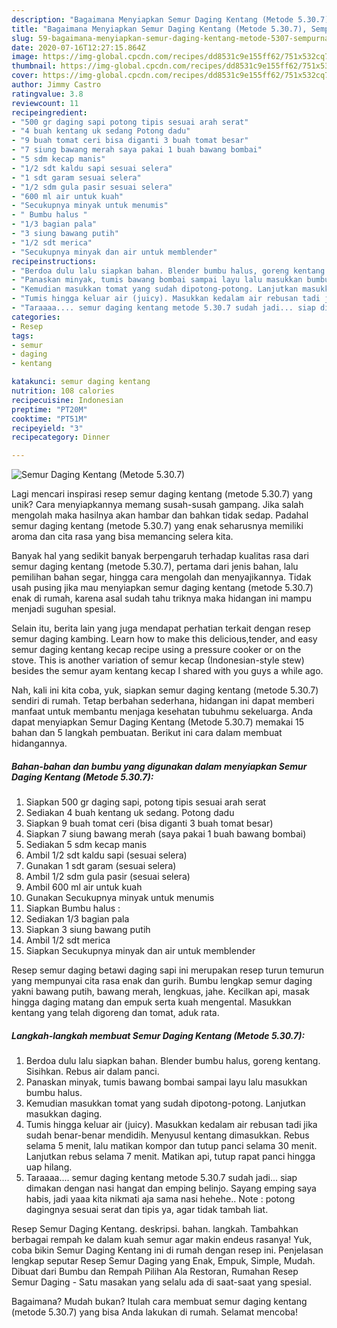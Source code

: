 ```yaml
---
description: "Bagaimana Menyiapkan Semur Daging Kentang (Metode 5.30.7), Sempurna"
title: "Bagaimana Menyiapkan Semur Daging Kentang (Metode 5.30.7), Sempurna"
slug: 59-bagaimana-menyiapkan-semur-daging-kentang-metode-5307-sempurna
date: 2020-07-16T12:27:15.864Z
image: https://img-global.cpcdn.com/recipes/dd8531c9e155ff62/751x532cq70/semur-daging-kentang-metode-5307-foto-resep-utama.jpg
thumbnail: https://img-global.cpcdn.com/recipes/dd8531c9e155ff62/751x532cq70/semur-daging-kentang-metode-5307-foto-resep-utama.jpg
cover: https://img-global.cpcdn.com/recipes/dd8531c9e155ff62/751x532cq70/semur-daging-kentang-metode-5307-foto-resep-utama.jpg
author: Jimmy Castro
ratingvalue: 3.8
reviewcount: 11
recipeingredient:
- "500 gr daging sapi potong tipis sesuai arah serat"
- "4 buah kentang uk sedang Potong dadu"
- "9 buah tomat ceri bisa diganti 3 buah tomat besar"
- "7 siung bawang merah saya pakai 1 buah bawang bombai"
- "5 sdm kecap manis"
- "1/2 sdt kaldu sapi sesuai selera"
- "1 sdt garam sesuai selera"
- "1/2 sdm gula pasir sesuai selera"
- "600 ml air untuk kuah"
- "Secukupnya minyak untuk menumis"
- " Bumbu halus "
- "1/3 bagian pala"
- "3 siung bawang putih"
- "1/2 sdt merica"
- "Secukupnya minyak dan air untuk memblender"
recipeinstructions:
- "Berdoa dulu lalu siapkan bahan. Blender bumbu halus, goreng kentang. Sisihkan. Rebus air dalam panci."
- "Panaskan minyak, tumis bawang bombai sampai layu lalu masukkan bumbu halus."
- "Kemudian masukkan tomat yang sudah dipotong-potong. Lanjutkan masukkan daging."
- "Tumis hingga keluar air (juicy). Masukkan kedalam air rebusan tadi jika sudah benar-benar mendidih. Menyusul kentang dimasukkan. Rebus selama 5 menit, lalu matikan kompor dan tutup panci selama 30 menit. Lanjutkan rebus selama 7 menit. Matikan api, tutup rapat panci hingga uap hilang."
- "Taraaaa.... semur daging kentang metode 5.30.7 sudah jadi... siap dimakan dengan nasi hangat dan emping belinjo. Sayang emping saya habis, jadi yaaa kita nikmati aja sama nasi hehehe.. Note : potong dagingnya sesuai serat dan tipis ya, agar tidak tambah liat."
categories:
- Resep
tags:
- semur
- daging
- kentang

katakunci: semur daging kentang 
nutrition: 108 calories
recipecuisine: Indonesian
preptime: "PT20M"
cooktime: "PT51M"
recipeyield: "3"
recipecategory: Dinner

---
```



![Semur Daging Kentang (Metode 5.30.7)](https://img-global.cpcdn.com/recipes/dd8531c9e155ff62/751x532cq70/semur-daging-kentang-metode-5307-foto-resep-utama.jpg)

Lagi mencari inspirasi resep semur daging kentang (metode 5.30.7) yang unik? Cara menyiapkannya memang susah-susah gampang. Jika salah mengolah maka hasilnya akan hambar dan bahkan tidak sedap. Padahal semur daging kentang (metode 5.30.7) yang enak seharusnya memiliki aroma dan cita rasa yang bisa memancing selera kita.

Banyak hal yang sedikit banyak berpengaruh terhadap kualitas rasa dari semur daging kentang (metode 5.30.7), pertama dari jenis bahan, lalu pemilihan bahan segar, hingga cara mengolah dan menyajikannya. Tidak usah pusing jika mau menyiapkan semur daging kentang (metode 5.30.7) enak di rumah, karena asal sudah tahu triknya maka hidangan ini mampu menjadi suguhan spesial.

Selain itu, berita lain yang juga mendapat perhatian terkait dengan resep semur daging kambing. Learn how to make this delicious,tender, and easy semur daging kentang kecap recipe using a pressure cooker or on the stove. This is another variation of semur kecap (Indonesian-style stew) besides the semur ayam kentang kecap I shared with you guys a while ago.


Nah, kali ini kita coba, yuk, siapkan semur daging kentang (metode 5.30.7) sendiri di rumah. Tetap berbahan sederhana, hidangan ini dapat memberi manfaat untuk membantu menjaga kesehatan tubuhmu sekeluarga. Anda dapat menyiapkan Semur Daging Kentang (Metode 5.30.7) memakai 15 bahan dan 5 langkah pembuatan. Berikut ini cara dalam membuat hidangannya.

<!--inarticleads1-->

##### Bahan-bahan dan bumbu yang digunakan dalam menyiapkan Semur Daging Kentang (Metode 5.30.7):

1. Siapkan 500 gr daging sapi, potong tipis sesuai arah serat
1. Sediakan 4 buah kentang uk sedang. Potong dadu
1. Siapkan 9 buah tomat ceri (bisa diganti 3 buah tomat besar)
1. Siapkan 7 siung bawang merah (saya pakai 1 buah bawang bombai)
1. Sediakan 5 sdm kecap manis
1. Ambil 1/2 sdt kaldu sapi (sesuai selera)
1. Gunakan 1 sdt garam (sesuai selera)
1. Ambil 1/2 sdm gula pasir (sesuai selera)
1. Ambil 600 ml air untuk kuah
1. Gunakan Secukupnya minyak untuk menumis
1. Siapkan  Bumbu halus :
1. Sediakan 1/3 bagian pala
1. Siapkan 3 siung bawang putih
1. Ambil 1/2 sdt merica
1. Siapkan Secukupnya minyak dan air untuk memblender


Resep semur daging betawi daging sapi ini merupakan resep turun temurun yang mempunyai cita rasa enak dan gurih. Bumbu lengkap semur daging yakni bawang putih, bawang merah, lengkuas, jahe. Kecilkan api, masak hingga daging matang dan empuk serta kuah mengental. Masukkan kentang yang telah digoreng dan tomat, aduk rata. 

<!--inarticleads2-->

##### Langkah-langkah membuat Semur Daging Kentang (Metode 5.30.7):

1. Berdoa dulu lalu siapkan bahan. Blender bumbu halus, goreng kentang. Sisihkan. Rebus air dalam panci.
1. Panaskan minyak, tumis bawang bombai sampai layu lalu masukkan bumbu halus.
1. Kemudian masukkan tomat yang sudah dipotong-potong. Lanjutkan masukkan daging.
1. Tumis hingga keluar air (juicy). Masukkan kedalam air rebusan tadi jika sudah benar-benar mendidih. Menyusul kentang dimasukkan. Rebus selama 5 menit, lalu matikan kompor dan tutup panci selama 30 menit. Lanjutkan rebus selama 7 menit. Matikan api, tutup rapat panci hingga uap hilang.
1. Taraaaa.... semur daging kentang metode 5.30.7 sudah jadi... siap dimakan dengan nasi hangat dan emping belinjo. Sayang emping saya habis, jadi yaaa kita nikmati aja sama nasi hehehe.. Note : potong dagingnya sesuai serat dan tipis ya, agar tidak tambah liat.


Resep Semur Daging Kentang. deskripsi. bahan. langkah. Tambahkan berbagai rempah ke dalam kuah semur agar makin endeus rasanya! Yuk, coba bikin Semur Daging Kentang ini di rumah dengan resep ini. Penjelasan lengkap seputar Resep Semur Daging yang Enak, Empuk, Simple, Mudah. Dibuat dari Bumbu dan Rempah Pilihan Ala Restoran, Rumahan Resep Semur Daging - Satu masakan yang selalu ada di saat-saat yang spesial. 

Bagaimana? Mudah bukan? Itulah cara membuat semur daging kentang (metode 5.30.7) yang bisa Anda lakukan di rumah. Selamat mencoba!
